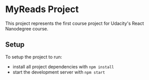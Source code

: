 # MyReads Project

This project represents the first course project for Udacity's React Nanodegree course.

## Setup

To setup the project to run:

* install all project dependencies with `npm install`
* start the development server with `npm start`
